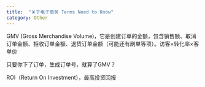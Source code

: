 ```yaml
---
title:  "关于电子商务 Terms Need to Know"
category: Other
---
```


GMV (Gross Merchandise Volume)，它是创建订单的金额，包含销售额、取消订单金额、拒收订单金额、退货订单金额（可能还有刷单等项）。访客×转化率×客单价

只要你下了订单，生成订单号，就算了GMV？

ROI（Return On Investment），最高投资回报
